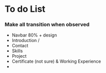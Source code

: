# To do List
### Make all transition when observed
- Navbar 80% + design
- Introduction /
- Contact
- Skills
- Project
- Certificate (not sure) & Working Experience
- 